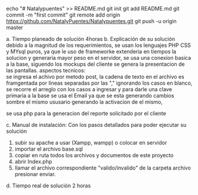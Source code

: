 
echo "# Natalypuentes" >> README.md
git init
git add README.md
git commit -m "first commit"
git remote add origin https://github.com/NatalyPuentes/Natalypuentes.git
git push -u origin master



a. Tiempo planeado de solución
    4horas
b. Explicación de su solución
  debido a la magnitud de los requerimientos, se usan los lenguajes PHP CSS y MYsql puros, ya que le uso de frameworke extenderia en tiempos la solucion y generaria mayor peso en el servidor, se usa una conexion basica a la base, siguendo los mockups del cliente se genera la presentacion de las pantallas.
  aspectos tecnicos:  
    se ingresa el achivo por metodo post, la cadena de texto en el archivo es framgentada por lineas separadas por las "," ignorando los casos en blanco, se recorre el arreglo con los casos a ingresar y para darle una clave primaria a la base se usa el Email ya que se esta generando cambios sombre el mismo ususario generando la activacion de el mismo, 

se usa php para la generacion del reporte solicitado por el cliente

c. Manual de instalación: Con los pasos detallados para poder ejecutar su solución

  1. subir su apache a usar (Xampp, wampp) o colocar en servidor
  2. importar el archivo base.sql
  3. copiar en ruta todos los archivos y documentos de este proyecto
  4. abrir Index.php
  5. llamar el archivo correspondiente "valido/invalido" de la carpeta archivo presionar enviar.

d. Tiempo real de solución
  2 horas
